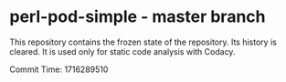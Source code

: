 # perl-pod-simple - master branch

This repository contains the frozen state of the repository.
Its history is cleared. It is used only for static code
analysis with Codacy.

Commit Time: 1716289510